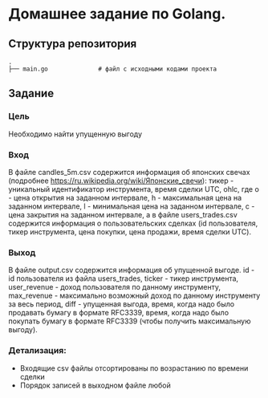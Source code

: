 # Домашнее задание по Golang.

## Структура репозитория

```
.
├── main.go              # файл с исходными кодами проекта

```

## Задание

### Цель
Необходимо найти упущенную выгоду


### Вход
В файле candles_5m.csv содержится информация об японских свечах (подробнее https://ru.wikipedia.org/wiki/Японские_свечи): тикер - уникальный идентификатор инструмента, время сделки UTC, ohlc, где o - цена открытия на заданном интервале, h - максимальная цена на заданном интервале, l - минимальная цена на заданном интервале, с - цена закрытия на заданном интервале, а в файле users_trades.csv содержится информация о пользовательских сделках (id пользователя, тикер инструмента, цена покупки, цена продажи, время сделки UTC).


### Выход
В файле output.csv содержится информация об упущенной выгоде. id - id пользователя из файла users_trades, ticker - тикер инструмента, user_revenue - доход пользователя по данному инструменту, max_revenue - максимально возможный доход по данному инструменту за весь период, diff - упущенная выгода, время, когда надо было продавать бумагу в формате RFC3339, время, когда надо было покупать бумагу в формате RFC3339 (чтобы получить максимальную выгоду).


### Детализация: 

* Входящие csv файлы отсортированы по возрастанию по времени сделки
* Порядок записей в выходном файле любой